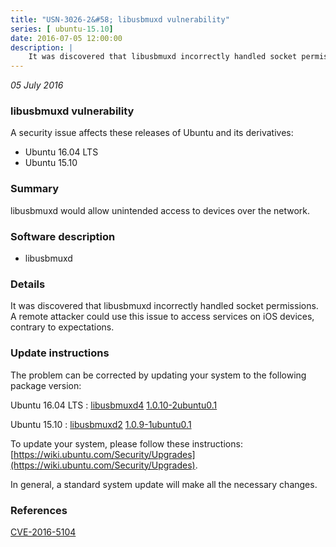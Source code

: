 ```yaml
---
title: "USN-3026-2&#58; libusbmuxd vulnerability"
series: [ ubuntu-15.10]
date: 2016-07-05 12:00:00
description: |
    It was discovered that libusbmuxd incorrectly handled socket permissions. A remote attacker could use this issue to access services on iOS devices, contrary to expectations. 
--- 
```

 
 

*05 July 2016*

### libusbmuxd vulnerability

A security issue affects these releases of Ubuntu and its derivatives:

* Ubuntu 16.04 LTS
* Ubuntu 15.10

### Summary

libusbmuxd would allow unintended access to devices over the network. 

### Software description

* libusbmuxd 

### Details

It was discovered that libusbmuxd incorrectly handled socket permissions. A remote attacker could use this issue to access services on iOS devices, contrary to expectations. 

### Update instructions

The problem can be corrected by updating your system to the following package version:

Ubuntu 16.04 LTS
 : [libusbmuxd4](https://launchpad.net/ubuntu/+source/libusbmuxd) <span> [1.0.10-2ubuntu0.1](https://launchpad.net/ubuntu/+source/libusbmuxd/1.0.10-2ubuntu0.1) </span> 

Ubuntu 15.10
 : [libusbmuxd2](https://launchpad.net/ubuntu/+source/libusbmuxd) <span> [1.0.9-1ubuntu0.1](https://launchpad.net/ubuntu/+source/libusbmuxd/1.0.9-1ubuntu0.1) </span> 

To update your system, please follow these instructions: [https://wiki.ubuntu.com/Security/Upgrades](https://wiki.ubuntu.com/Security/Upgrades).

In general, a standard system update will make all the necessary changes. 

### References

 
 [CVE-2016-5104](http://people.ubuntu.com/~ubuntu-security/cve/CVE-2016-5104)
 

